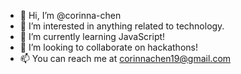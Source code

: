 - 👋 Hi, I’m @corinna-chen
- 👀 I’m interested in anything related to technology.
- 🌱 I’m currently learning JavaScript!
- 💞️ I’m looking to collaborate on hackathons!
- 📫 You can reach me at corinnachen19@gmail.com

<!---
corinna-chen/corinna-chen is a ✨ special ✨ repository because its `README.md` (this file) appears on your GitHub profile.
You can click the Preview link to take a look at your changes.
--->
